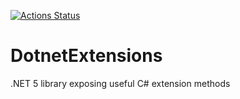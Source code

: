 [![Actions Status](https://github.com/ludwigdn/DotnetExtensions/workflows/.NET%20Core/badge.svg)](https://github.com/ludwigdn/DotnetExtensions/actions)
# DotnetExtensions
.NET 5 library exposing useful C# extension methods